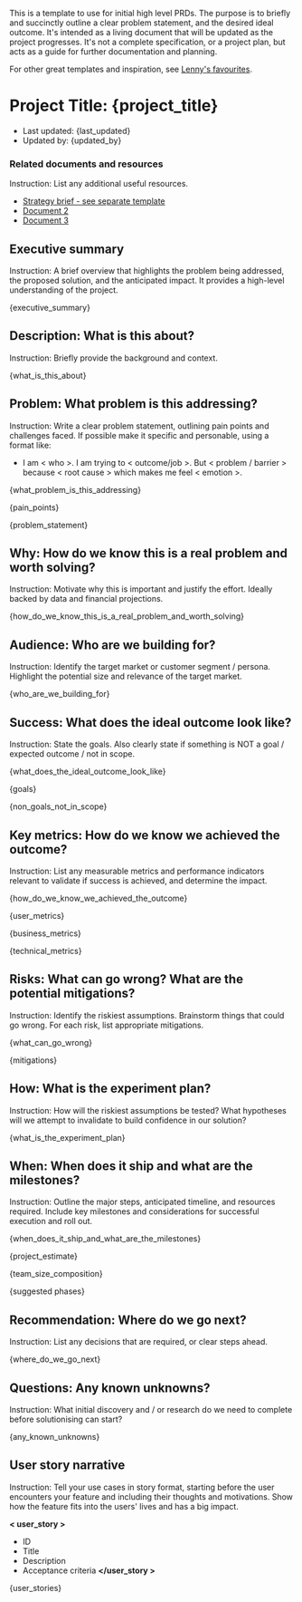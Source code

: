 This is a template to use for initial high level PRDs. The purpose is to briefly and succinctly outline a clear problem statement, and the desired ideal outcome. It's intended as a living document that will be updated as the project progresses. It's not a complete specification, or a project plan, but acts as a guide for further documentation and planning.

For other great templates and inspiration, see [Lenny's favourites](https://www.lennysnewsletter.com/p/my-favorite-templates-issue-37).

# Project Title: {project_title}
- Last updated: {last_updated}
- Updated by: {updated_by}

### Related documents and resources
Instruction: List any additional useful resources.
- [Strategy brief - see separate template](url)
- [Document 2](url)
- [Document 3](url)

## Executive summary
Instruction: A brief overview that highlights the problem being addressed, the proposed solution, and the anticipated impact. It provides a high-level understanding of the project.

{executive_summary}

## Description: What is this about?
Instruction: Briefly provide the background and context.

{what_is_this_about}

## Problem: What problem is this addressing?
Instruction: Write a clear problem statement, outlining pain points and challenges faced. If possible make it specific and personable, using a format like:

- I am < who >. I am trying to < outcome/job >. But < problem / barrier > because < root cause > which makes me feel < emotion >.

{what_problem_is_this_addressing}

{pain_points}

{problem_statement}

## Why: How do we know this is a real problem and worth solving?
Instruction: Motivate why this is important and justify the effort. Ideally backed by data and financial projections.

{how_do_we_know_this_is_a_real_problem_and_worth_solving}

## Audience: Who are we building for?
Instruction: Identify the target market or customer segment / persona. Highlight the potential size and relevance of the target market.

{who_are_we_building_for}

## Success: What does the ideal outcome look like?
Instruction: State the goals. Also clearly state if something is NOT a goal / expected outcome / not in scope.

{what_does_the_ideal_outcome_look_like}

{goals}

{non_goals_not_in_scope}

## Key metrics: How do we know we achieved the outcome?
Instruction: List any measurable metrics and performance indicators relevant to validate if success is achieved, and determine the impact.

{how_do_we_know_we_achieved_the_outcome}

{user_metrics}

{business_metrics}

{technical_metrics}

## Risks: What can go wrong? What are the potential mitigations?
Instruction: Identify the riskiest assumptions. Brainstorm things that could go wrong. For each risk, list appropriate mitigations.

{what_can_go_wrong}

{mitigations}

## How: What is the experiment plan?
Instruction: How will the riskiest assumptions be tested? What hypotheses will we attempt to invalidate to build confidence in our solution?

{what_is_the_experiment_plan}

## When: When does it ship and what are the milestones?
Instruction: Outline the major steps, anticipated timeline, and resources required. Include key milestones and considerations for successful execution and roll out.

{when_does_it_ship_and_what_are_the_milestones}

{project_estimate}

{team_size_composition}

{suggested phases}

## Recommendation: Where do we go next?
Instruction: List any decisions that are required, or clear steps ahead.

{where_do_we_go_next}

## Questions: Any known unknowns?
Instruction: What initial discovery and / or research do we need to complete before solutionising can start?

{any_known_unknowns}

## User story narrative
Instruction: Tell your use cases in story format, starting before the user encounters your feature and including their thoughts and motivations. Show how the feature fits into the users' lives and has a big impact.

**< user_story >**
- ID
- Title
- Description
- Acceptance criteria
**</user_story >**

{user_stories}
